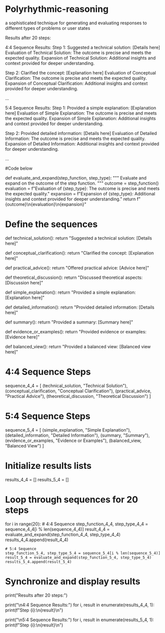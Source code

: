 # Polyrhythmic-reasoning
a sophisticated technique for generating and evaluating responses to different types of problems or user states

Results after 20 steps:

4:4 Sequence Results:
Step 1:
Suggested a technical solution: [Details here]
Evaluation of Technical Solution: The outcome is precise and meets the expected quality.
Expansion of Technical Solution: Additional insights and context provided for deeper understanding.

Step 2:
Clarified the concept: [Explanation here]
Evaluation of Conceptual Clarification: The outcome is precise and meets the expected quality.
Expansion of Conceptual Clarification: Additional insights and context provided for deeper understanding.

...

5:4 Sequence Results:
Step 1:
Provided a simple explanation: [Explanation here]
Evaluation of Simple Explanation: The outcome is precise and meets the expected quality.
Expansion of Simple Explanation: Additional insights and context provided for deeper understanding.

Step 2:
Provided detailed information: [Details here]
Evaluation of Detailed Information: The outcome is precise and meets the expected quality.
Expansion of Detailed Information: Additional insights and context provided for deeper understanding.

...

#Code below

def evaluate_and_expand(step_function, step_type):
    """
    Evaluate and expand on the outcome of the step function.
    """
    outcome = step_function()
    evaluation = f"Evaluation of {step_type}: The outcome is precise and meets the expected quality."
    expansion = f"Expansion of {step_type}: Additional insights and context provided for deeper understanding."
    return f"{outcome}\n{evaluation}\n{expansion}"

# Define the sequences
def technical_solution():
    return "Suggested a technical solution: [Details here]"

def conceptual_clarification():
    return "Clarified the concept: [Explanation here]"

def practical_advice():
    return "Offered practical advice: [Advice here]"

def theoretical_discussion():
    return "Discussed theoretical aspects: [Discussion here]"

def simple_explanation():
    return "Provided a simple explanation: [Explanation here]"

def detailed_information():
    return "Provided detailed information: [Details here]"

def summary():
    return "Provided a summary: [Summary here]"

def evidence_or_examples():
    return "Provided evidence or examples: [Evidence here]"

def balanced_view():
    return "Provided a balanced view: [Balanced view here]"

# 4:4 Sequence Steps
sequence_4_4 = [
    (technical_solution, "Technical Solution"),
    (conceptual_clarification, "Conceptual Clarification"),
    (practical_advice, "Practical Advice"),
    (theoretical_discussion, "Theoretical Discussion")
]

# 5:4 Sequence Steps
sequence_5_4 = [
    (simple_explanation, "Simple Explanation"),
    (detailed_information, "Detailed Information"),
    (summary, "Summary"),
    (evidence_or_examples, "Evidence or Examples"),
    (balanced_view, "Balanced View")
]

# Initialize results lists
results_4_4 = []
results_5_4 = []

# Loop through sequences for 20 steps
for i in range(20):
    # 4:4 Sequence
    step_function_4_4, step_type_4_4 = sequence_4_4[i % len(sequence_4_4)]
    result_4_4 = evaluate_and_expand(step_function_4_4, step_type_4_4)
    results_4_4.append(result_4_4)

    # 5:4 Sequence
    step_function_5_4, step_type_5_4 = sequence_5_4[i % len(sequence_5_4)]
    result_5_4 = evaluate_and_expand(step_function_5_4, step_type_5_4)
    results_5_4.append(result_5_4)

# Synchronize and display results
print("Results after 20 steps:")

print("\n4:4 Sequence Results:")
for i, result in enumerate(results_4_4, 1):
    print(f"Step {i}:\n{result}\n")

print("\n5:4 Sequence Results:")
for i, result in enumerate(results_5_4, 1):
    print(f"Step {i}:\n{result}\n")

